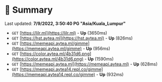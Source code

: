 # 📖 Summary
Last updated: **7/9/2022, 3:50:40 PG "Asia/Kuala_Lumpur"**

- `GET` [https://lilr.ml](https://lilr.ml) - **Up** (3650ms)
- `GET` [https://hst.aytea.ml](https://hst.aytea.ml) - **Up** (826ms)
- `GET` [https://memeapi.aytea.ml/gimme](https://memeapi.aytea.ml/gimme) - **Up** (956ms)
- `GET` [https://color.aytea.ml/4b31d6.png](https://color.aytea.ml/4b31d6.png) - **Up** (1590ms)
- `GET` [https://memeapi.aytea.ml](https://memeapi.aytea.ml) - **Up** (628ms)
- `GET` [https://memeapi.aytea14.repl.co/gimme](https://memeapi.aytea14.repl.co/gimme) - **Up** (932ms)
